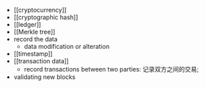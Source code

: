 - [[cryptocurrency]]
- [[cryptographic hash]]
- [[ledger]]
- [[Merkle tree]]
- record the data
    - data modification or alteration
- [[timestamp]]
- [[transaction data]]
    - record transactions between two parties: 记录双方之间的交易;
- validating new blocks
